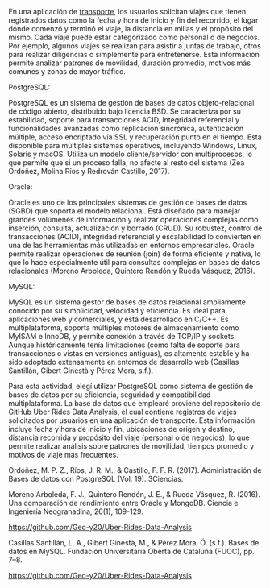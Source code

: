 En una aplicación de [transporte](https://github.com/Geo-y20/Uber-Rides-Data-Analysis), los usuarios solicitan viajes que tienen registrados datos como la fecha y hora de inicio y fin del recorrido, el lugar donde comenzó y terminó el viaje, la distancia en millas y el propósito del mismo. Cada viaje puede estar categorizado como personal o de negocios. Por ejemplo, algunos viajes se realizan para asistir a juntas de trabajo, otros para realizar diligencias o simplemente para entretenerse. Esta información permite analizar patrones de movilidad, duración promedio, motivos más comunes y zonas de mayor tráfico. 

PostgreSQL: 

PostgreSQL es un sistema de gestión de bases de datos objeto-relacional de código abierto, distribuido bajo licencia BSD. Se caracteriza por su estabilidad, soporte para transacciones ACID, integridad referencial y funcionalidades avanzadas como replicación sincrónica, autenticación múltiple, acceso encriptado vía SSL y recuperación punto en el tiempo. Está disponible para múltiples sistemas operativos, incluyendo Windows, Linux, Solaris y macOS. Utiliza un modelo cliente/servidor con multiprocesos, lo que permite que si un proceso falla, no afecte al resto del sistema (Zea Ordóñez, Molina Ríos y Redrován Castillo, 2017). 

 

Oracle: 

Oracle es uno de los principales sistemas de gestión de bases de datos (SGBD) que soporta el modelo relacional. Está diseñado para manejar grandes volúmenes de información y realizar operaciones complejas como inserción, consulta, actualización y borrado (CRUD). Su robustez, control de transacciones (ACID), integridad referencial y escalabilidad lo convierten en una de las herramientas más utilizadas en entornos empresariales. Oracle permite realizar operaciones de reunión (join) de forma eficiente y nativa, lo que lo hace especialmente útil para consultas complejas en bases de datos relacionales (Moreno Arboleda, Quintero Rendón y Rueda Vásquez, 2016). 

 

MySQL: 

MySQL es un sistema gestor de bases de datos relacional ampliamente conocido por su simplicidad, velocidad y eficiencia. Es ideal para aplicaciones web y comerciales, y está desarrollado en C/C++. Es multiplataforma, soporta múltiples motores de almacenamiento como MyISAM e InnoDB, y permite conexión a través de TCP/IP y sockets. Aunque históricamente tenía limitaciones (como falta de soporte para transacciones o vistas en versiones antiguas), es altamente estable y ha sido adoptado extensamente en entornos de desarrollo web (Casillas Santillán, Gibert Ginestà y Pérez Mora, s.f.). 

 

 

Para esta actividad, elegí utilizar PostgreSQL como sistema de gestión de bases de datos por su eficiencia, seguridad y compatibilidad multiplataforma. La base de datos que emplearé proviene del repositorio de GitHub Uber Rides Data Analysis, el cual contiene registros de viajes solicitados por usuarios en una aplicación de transporte. Esta información incluye fecha y hora de inicio y fin, ubicaciones de origen y destino, distancia recorrida y propósito del viaje (personal o de negocios), lo que permite realizar análisis sobre patrones de movilidad, tiempos promedio y motivos de viaje más frecuentes. 

 

Ordóñez, M. P. Z., Ríos, J. R. M., & Castillo, F. F. R. (2017). Administración de Bases de datos con PostgreSQL (Vol. 19). 3Ciencias. 

Moreno Arboleda, F. J., Quintero Rendón, J. E., & Rueda Vásquez, R. (2016). Una comparación de rendimiento entre Oracle y MongoDB. Ciencia e Ingeniería Neogranadina, 26(1), 109-129. 

https://github.com/Geo-y20/Uber-Rides-Data-Analysis 

Casillas Santillán, L. A., Gibert Ginestà, M., & Pérez Mora, Ó. (s.f.). Bases de datos en MySQL. Fundación Universitaria Oberta de Cataluña (FUOC), pp. 7–8. 

https://github.com/Geo-y20/Uber-Rides-Data-Analysis

